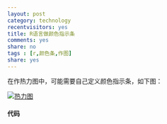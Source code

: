 ```yaml
---
layout: post 
category: technology
recentvisitors: yes
title: R语言做颜色指示条
comments: yes
share: no
tags : [r,颜色条,作图]
share: yes
---
```


在作热力图中，可能需要自己定义颜色指示条，如下图：

<a class="fancybox" rel="gallary1" href="https://2s66lw.blu.livefilestore.com/y2p6SHO0Lx_G5mkJ5iloxWsWhxptXc_NKibKvNA34ttjelQztdufvI3108JTVumW9yQ5YwOigIP5zTstWpZJbLJAXNYHz9nx62_mjHkS-cWIz4/colorbar.jpg" title="热力图"><img src="https://2s66lw.blu.livefilestore.com/y2p6SHO0Lx_G5mkJ5iloxWsWhxptXc_NKibKvNA34ttjelQztdufvI3108JTVumW9yQ5YwOigIP5zTstWpZJbLJAXNYHz9nx62_mjHkS-cWIz4/colorbar.jpg" alt="热力图"/></a>

#### 代码

<script src="https://gist.github.com/dustincys/8519325.js"></script>

